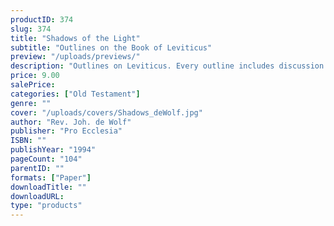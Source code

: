 ```yaml
---
productID: 374
slug: 374
title: "Shadows of the Light"
subtitle: "Outlines on the Book of Leviticus"
preview: "/uploads/previews/"
description: "Outlines on Leviticus. Every outline includes discussion questions. Published by Pro Ecclesia Publishers."
price: 9.00
salePrice: 
categories: ["Old Testament"]
genre: ""
cover: "/uploads/covers/Shadows_deWolf.jpg"
author: "Rev. Joh. de Wolf"
publisher: "Pro Ecclesia"
ISBN: ""
publishYear: "1994"
pageCount: "104"
parentID: ""
formats: ["Paper"]
downloadTitle: ""
downloadURL: 
type: "products"
---
```

